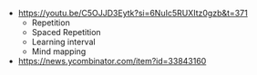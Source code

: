 - https://youtu.be/C5OJJD3Eytk?si=6NuIc5RUXItz0gzb&t=371 
	- Repetition
	- Spaced Repetition
	- Learning interval
	- Mind mapping
- https://news.ycombinator.com/item?id=33843160